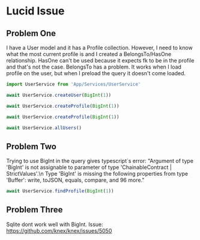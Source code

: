 # Lucid Issue

## Problem One
I have a User model and it has a Profile collection. However, I need to know what the most current profile is and I created a BelongsTo/HasOne relationship. HasOne can't be used because it expects fk to be in the profile and that's not the case. BelongsTo has a problem. It works when I load profile on the user, but when I preload the query it doesn't come loaded.

```ts
import UserService from 'App/Services/UserService'

await UserService.createUser(BigInt(1))

await UserService.createProfile(BigInt(1))

await UserService.createProfile(BigInt(1))

await UserService.allUsers()
```

## Problem Two

Trying to use BigInt in the query gives typescript`s error: "Argument of type 'BigInt' is not assignable to parameter of type 'ChainableContract | StrictValues'.\n  Type 'BigInt' is missing the following properties from type 'Buffer': write, toJSON, equals, compare, and 96 more."

```ts
await UserService.findProfile(BigInt(1))
```

## Problem Three

Sqlite dont work well with BigInt. Issue: 
https://github.com/knex/knex/issues/5050